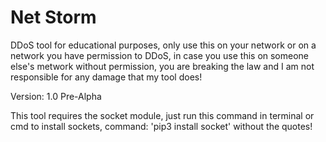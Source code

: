 # Net Storm
DDoS tool for educational purposes, only use this on your network or on a network you have permission to DDoS, in case you use this on someone else's metwork without permission, you are breaking the law and I am not responsible for any damage that my tool does!

Version: 1.0 Pre-Alpha

This tool requires the socket module, just run this command in terminal or cmd to install sockets, command: 'pip3 install socket' without the quotes!
